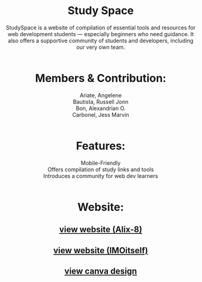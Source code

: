 <div align="center">

# Study Space
StudySpace is a website of compilation of essential tools and resources for web development students — especially beginners who need guidance. It also offers a supportive community of students and developers, including our very own team.
<br><br>

# Members & Contribution:
Ariate, Angelene <br>
Bautista, Russell Jonn <br>
Bon, Alexandrian O. <br>
Carbonel, Jess Marvin
<br><br>

# Features:
Mobile-Friendly<br>
Offers compilation of study links and tools<br>
Introduces a community for web dev learners
<br><br>

# Website:

## [view website (Alix-8)](https://alix-8.github.io/MidtrmProjG2/home.html)
## [view website (IMOitself)](https://imoitself.github.io/MidtrmProjG2/home.html)

## [view canva design](https://www.canva.com/design/DAGzypXJrxg/xidJYjE23wxf6Mr78-Wjpw/edit?utm_content=DAGzypXJrxg&utm_campaign=designshare&utm_medium=link2&utm_source=sharebutton)

</div>
